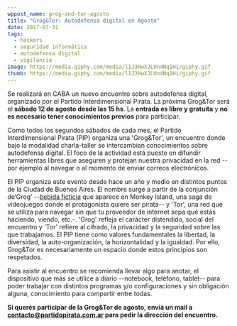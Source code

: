 ```yaml
---
wppost_name: grog-and-tor-agosto
title: "Grog&Tor: Autodefensa digital en Agosto"
date: 2017-07-31
tags:
  - hackers
  - seguridad informática
  - autodefensa digital
  - vigilancia
image: https://media.giphy.com/media/l1J3HwXJLUn4Nq1Hi/giphy.gif
thumb: https://media.giphy.com/media/l1J3HwXJLUn4Nq1Hi/giphy.gif
---
```


Se realizará en CABA un nuevo encuentro sobre autodefensa digital,
organizado por el Partido Interdimensional Pirata. La próxima Grog&Tor
será el **sábado 12 de agosto desde las 15 hs**. La **entrada es libre y
gratuita** y **no es necesario tener conocimientos previos** para
participar.

Como todos los segundos sábados de cada mes, el Partido Interdimensional
Pirata (PIP) organiza una 'Grog&Tor', un encuentro donde bajo la
modalidad charla-taller se intercambian conocimientos sobre autodefensa
digital.  El foco de la actividad está puesto en difundir herramientas
libres que aseguren y protejan nuestra privacidad en la red --por
ejemplo al navegar o al momento de enviar correos electrónicos.

El PIP organiza este evento desde hace un año y medio en distintos
puntos de la Ciudad de Buenos Aires. El nombre surge a partir de la
conjunción de‘Grog’ --[bebida
ficticia](https://www.youtube.com/watch?v=Od08zcBcPVI) que aparece en
Monkey Island, una saga de videojuegos donde el protagonista quiere ser
pirata-- y 'Tor', una red que se utiliza para navegar sin que tu
proveedor de internet sepa qué estás haciendo, viendo, etc.-. 'Grog'
refleja el carácter distendido, social del encuentro y 'Tor' refiere al
cifrado, la privacidad y la seguridad sobre las que trabajamos. El PIP
tiene como valores fundamentales la libertad, la diversidad, la
auto-organización, la horizontalidad y la igualdad. Por ello, Grog&Tor
es necesariamente un espacio donde estos principios son respetados.

Para asistir al encuentro se recomienda llevar algo para anotar, el
dispositivo que más se utilice a diario --notebook, teléfono, tablet--
para poder trabajar con distintos programas y/o configuraciones y sin
obligación alguna, conocimiento para compartir entre todas.

**Si querés participar de la Grog&Tor de agosto, enviá un mail a
contacto@partidopirata.com.ar para pedir la dirección del encuentro.**

